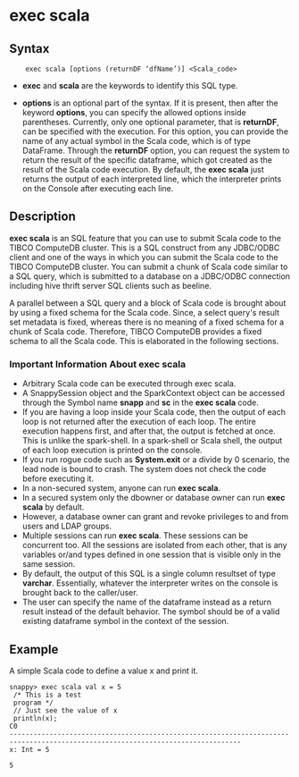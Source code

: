 # exec scala

## Syntax

		exec scala [options (returnDF ‘dfName’)] <Scala_code>
        
*	**exec** and **scala** are the keywords to identify this SQL type. 

*	**options** is an optional part of the syntax. If it is present, then after the keyword **options**, you can specify the allowed options inside parentheses. Currently, only one optional parameter, that is **returnDF**, can be specified with the execution. For this option, you can provide the name of any actual symbol in the Scala code, which is of type DataFrame. 
Through the **returnDF** option, you can request the system to return the result of the specific dataframe, which got created as the result of the Scala code execution. By default, the **exec scala** just returns the output of each interpreted line, which the interpreter prints on the Console after executing each line. 

## Description

**exec scala** is an SQL feature that you can use to submit Scala code to the TIBCO ComputeDB cluster. This is a SQL construct from any JDBC/ODBC client and one of the ways in which you can submit the Scala code to the TIBCO ComputeDB cluster. You can submit a chunk of Scala code similar to a SQL query, which is submitted to a database on a JDBC/ODBC connection including hive thrift server SQL clients such as beeline.

A parallel between a SQL query and a block of Scala code is brought about by using a fixed schema for the Scala code. Since, a select query's result set metadata is fixed, whereas there is no meaning of a fixed schema for a chunk of Scala code. Therefore, TIBCO ComputeDB provides a fixed schema to all the Scala code. This is elaborated in the following sections. 

### Important Information About **exec scala**

- Arbitrary Scala code can be executed through exec scala.
- A SnappySession object and the SparkContext object can be accessed through the Symbol name **snapp** and **sc** in the **exec scala** code.
- If you are having a loop inside your Scala code, then the output of each loop is not returned after the execution of each loop. The entire execution happens first, and after that, the output is fetched at once. This is unlike the spark-shell. In a spark-shell or Scala shell, the output of each loop execution is printed on the console.
- If you run rogue code such as **System.exit** or a divide by 0 scenario, the lead node is bound to crash. The system does not check the code before executing it.
- In a non-secured system, anyone can run **exec scala**.
- In a secured system only the dbowner or database owner can run **exec scala** by default.
- However, a database owner can grant and revoke privileges to and from users and LDAP groups.
- Multiple sessions can run **exec scala**. These sessions can be concurrent too. All the sessions are isolated from each other, that is any variables or/and types defined in one session that is visible only in the same session.
- By default, the output of this SQL is a single column resultset of type **varchar**. Essentially, whatever the interpreter writes on the console is brought back to the caller/user.
- The user can specify the name of the dataframe instead as a return result instead of the default behavior. The symbol should be of a valid existing dataframe symbol in the context of the session.

## Example

A simple Scala code to define a value x and print it.

```
snappy> exec scala val x = 5
 /* This is a test
 program */
 // Just see the value of x
 println(x);
C0                                                                                                                              
--------------------------------------------------------------------------------------------------------------------------------
x: Int = 5
                                                                                                                                
5

```




